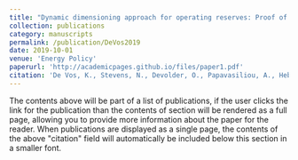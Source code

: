 ```yaml
---
title: "Dynamic dimensioning approach for operating reserves: Proof of concept in Belgium"
collection: publications
category: manuscripts
permalink: /publication/DeVos2019
date: 2019-10-01
venue: 'Energy Policy'
paperurl: 'http://academicpages.github.io/files/paper1.pdf'
citation: 'De Vos, K., Stevens, N., Devolder, O., Papavasiliou, A., Hebb, B., and Matthys-Donnadieu, J. (2019). Dynamic dimensioning approach for operating reserves: Proof of concept in Belgium. Energy Policy, 124, 272-285.'
---
```

The contents above will be part of a list of publications, if the user clicks the link for the publication than the contents of section will be rendered as a full page, allowing you to provide more information about the paper for the reader. When publications are displayed as a single page, the contents of the above "citation" field will automatically be included below this section in a smaller font.
